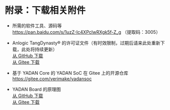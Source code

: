 # 附录：下载相关附件  
  
+ 所需的软件工具、源码等  
  https://pan.baidu.com/s/1uzZ-Ic4XPclwRXgk5f-Z_g （提取码：3005）  
  
+ Anlogic TangDynasty® 的许可证文件（有时效限制，过期后请来此处重新下载，此处将持续更新）  
  [从 GitHub 下载](https://github.com/CSY-tvgo/YADAN-Docs/blob/main/docs/source/attachments/Anlogic.lic)  
  [从 Gitee 下载](https://gitee.com/verimaker/yadan-board/blob/master/software/license/Anlogic.lic)  
  
+ 基于 YADAN Core 的 YADAN SoC 在 Gitee 上的开源仓库  
  https://gitee.com/verimake/yadansoc  
  
+ YADAN Board 的原理图  
  [从 GitHub 下载](https://github.com/CSY-tvgo/YADAN-Docs/blob/main/docs/source/attachments/Schematic_YADAN_v1_0_1_20211228_B.pdf)  
  [从 Gitee 下载](https://gitee.com/verimaker/yadan-board/blob/master/Schematic_YADAN_v1_0_1_20211228_B.pdf)  
  